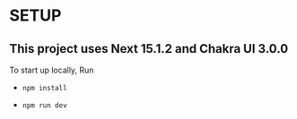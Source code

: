 # SETUP

## This project uses Next 15.1.2 and Chakra UI 3.0.0

To start up locally, Run

- `npm install`

- `npm run dev`
